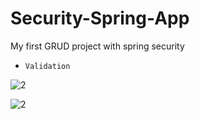 # Security-Spring-App
My first GRUD project with spring security 
- `Validation`

![2](http://img.serpstat.com/tobi/1UG7OQ0.jpg)

![2](http://img.serpstat.com/tobi/1UG88KA.jpg)
